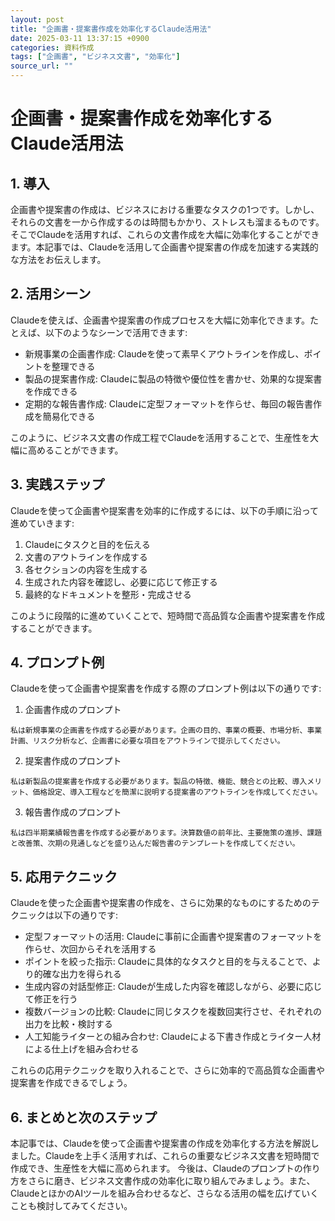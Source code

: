 ```yaml
---
layout: post
title: "企画書・提案書作成を効率化するClaude活用法"
date: 2025-03-11 13:37:15 +0900
categories: 資料作成
tags: ["企画書", "ビジネス文書", "効率化"]
source_url: ""
---
```


# 企画書・提案書作成を効率化するClaude活用法

## 1. 導入
企画書や提案書の作成は、ビジネスにおける重要なタスクの1つです。しかし、それらの文書を一から作成するのは時間もかかり、ストレスも溜まるものです。そこでClaudeを活用すれば、これらの文書作成を大幅に効率化することができます。本記事では、Claudeを活用して企画書や提案書の作成を加速する実践的な方法をお伝えします。

## 2. 活用シーン
Claudeを使えば、企画書や提案書の作成プロセスを大幅に効率化できます。たとえば、以下のようなシーンで活用できます:

- 新規事業の企画書作成: Claudeを使って素早くアウトラインを作成し、ポイントを整理できる
- 製品の提案書作成: Claudeに製品の特徴や優位性を書かせ、効果的な提案書を作成できる
- 定期的な報告書作成: Claudeに定型フォーマットを作らせ、毎回の報告書作成を簡易化できる

このように、ビジネス文書の作成工程でClaudeを活用することで、生産性を大幅に高めることができます。

## 3. 実践ステップ
Claudeを使って企画書や提案書を効率的に作成するには、以下の手順に沿って進めていきます:

1. Claudeにタスクと目的を伝える
2. 文書のアウトラインを作成する
3. 各セクションの内容を生成する
4. 生成された内容を確認し、必要に応じて修正する
5. 最終的なドキュメントを整形・完成させる

このように段階的に進めていくことで、短時間で高品質な企画書や提案書を作成することができます。

## 4. プロンプト例
Claudeを使って企画書や提案書を作成する際のプロンプト例は以下の通りです:

1. 企画書作成のプロンプト
```
私は新規事業の企画書を作成する必要があります。企画の目的、事業の概要、市場分析、事業計画、リスク分析など、企画書に必要な項目をアウトラインで提示してください。
```

2. 提案書作成のプロンプト
```
私は新製品の提案書を作成する必要があります。製品の特徴、機能、競合との比較、導入メリット、価格設定、導入工程などを簡潔に説明する提案書のアウトラインを作成してください。
```

3. 報告書作成のプロンプト
```
私は四半期業績報告書を作成する必要があります。決算数値の前年比、主要施策の進捗、課題と改善策、次期の見通しなどを盛り込んだ報告書のテンプレートを作成してください。
```

## 5. 応用テクニック
Claudeを使った企画書や提案書の作成を、さらに効果的なものにするためのテクニックは以下の通りです:

- 定型フォーマットの活用: Claudeに事前に企画書や提案書のフォーマットを作らせ、次回からそれを活用する
- ポイントを絞った指示: Claudeに具体的なタスクと目的を与えることで、より的確な出力を得られる
- 生成内容の対話型修正: Claudeが生成した内容を確認しながら、必要に応じて修正を行う
- 複数バージョンの比較: Claudeに同じタスクを複数回実行させ、それぞれの出力を比較・検討する
- 人工知能ライターとの組み合わせ: Claudeによる下書き作成とライター人材による仕上げを組み合わせる

これらの応用テクニックを取り入れることで、さらに効率的で高品質な企画書や提案書を作成できるでしょう。

## 6. まとめと次のステップ
本記事では、Claudeを使って企画書や提案書の作成を効率化する方法を解説しました。Claudeを上手く活用すれば、これらの重要なビジネス文書を短時間で作成でき、生産性を大幅に高められます。
今後は、Claudeのプロンプトの作り方をさらに磨き、ビジネス文書作成の効率化に取り組んでみましょう。また、ClaudeとほかのAIツールを組み合わせるなど、さらなる活用の幅を広げていくことも検討してみてください。
